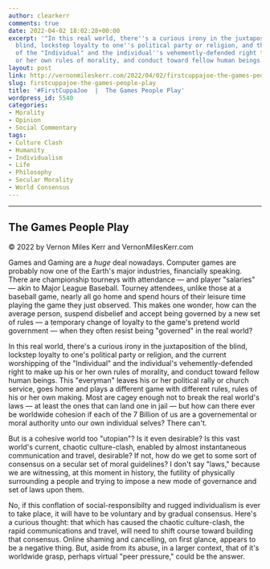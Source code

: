 ```yaml
---
author: clearkerr
comments: true
date: 2022-04-02 18:02:28+00:00
excerpt: '"In this real world, there''s a curious irony in the juxtaposition of the
  blind, lockstep loyalty to one''s political party or religion, and the current worshipping
  of the "Individual" and the individual''s vehemently-defended right to make up his
  or her own rules of morality, and conduct toward fellow human beings."'
layout: post
link: http://vernonmileskerr.com/2022/04/02/firstcuppajoe-the-games-people-play/
slug: firstcuppajoe-the-games-people-play
title: '#FirstCuppaJoe  |  The Games People Play'
wordpress_id: 5540
categories:
- Morality
- Opinion
- Social Commentary
tags:
- Culture Clash
- Humanity
- Individualism
- Life
- Philosophy
- Secular Morality
- World Consensus
---
```


* * *




## The Games People Play




© 2022 by Vernon Miles Kerr and VernonMilesKerr.com









Games and Gaming are a _huge_ deal nowadays.  Computer games are probably now one of the Earth's major industries, financially speaking. There are championship tourneys with attendance — and player "salaries" — akin to Major League Baseball.  Tourney attendees, unlike those at a  baseball game, nearly all go home and spend hours of their leisure time playing the game they just observed.  This makes one wonder,  how can the average person, suspend disbelief and accept being governed by a new set of rules — a temporary change of loyalty to the game's pretend world government — when they often resist being "governed" in the real world?







In this real world, there's a curious irony in the juxtaposition of the blind, lockstep loyalty to one's political party or religion, and the current worshipping of the "Individual" and the individual's vehemently-defended right to make up his or her own rules of morality, and conduct toward fellow human beings.  This "everyman" leaves his or her political rally or church service, goes home and plays a different game with different rules, rules of his or her own making.  Most are cagey enough not to break the real world's laws — at least the ones that can land one in jail — but how can there ever be worldwide cohesion if each of the 7 Billion of us are a governemental or moral authority unto our own individual selves?  There can't. 







But is a cohesive world too "utopian"?  Is it even desirable?  Is this vast world's current, chaotic culture-clash, enabled by almost instantaneous communication and travel, desirable?  If not, how do we get to some sort of consensus on a secular set of moral guidelines?  I don't say "laws," because we are witnessing, at this moment in history, the futility of physically surrounding a people and trying to impose a new mode of governance and set of laws upon them.







No, if this conflation of social-responsibilty and rugged individualism is ever to take place, it will have to be voluntary and by gradual consensus.  Here's a curious thought:  that which has caused the chaotic culture-clash, the rapid communications and travel, will need to shift course toward building that consensus.  Online shaming and cancelling, on first glance,  appears to be a negative thing.  But, aside from its abuse,  in a larger context,  that of it's worldwide grasp, perhaps virtual  "peer pressure," could be the answer.















